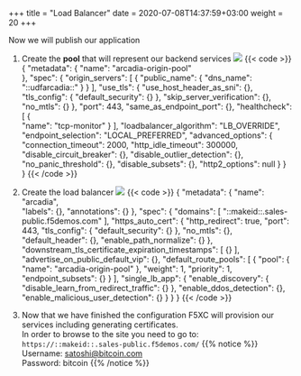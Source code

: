 +++
title = "Load Balancer"
date = 2020-07-08T14:37:59+03:00
weight = 20
+++

Now we will publish our application

1. Create the **pool** that will represent our backend services
![](/images/4/Slide1.PNG)
{{< code >}}
{
  "metadata": {
    "name": "arcadia-origin-pool"    
  },
  "spec": {
    "origin_servers": [
      {
        "public_name": {
          "dns_name": "::udfarcadia::"
        }
      }
    ],
    "use_tls": {
      "use_host_header_as_sni": {},
      "tls_config": {
        "default_security": {}
      },
      "skip_server_verification": {},
      "no_mtls": {}
    },
    "port": 443,
    "same_as_endpoint_port": {},
    "healthcheck": [
      {  
        "name": "tcp-monitor"
      }
    ],
    "loadbalancer_algorithm": "LB_OVERRIDE",
    "endpoint_selection": "LOCAL_PREFERRED",
    "advanced_options": {
      "connection_timeout": 2000,
      "http_idle_timeout": 300000,
      "disable_circuit_breaker": {},
      "disable_outlier_detection": {},
      "no_panic_threshold": {},
      "disable_subsets": {},
      "http2_options": null
    }
  }  
}
{{< /code >}}

2. Create the load balancer
![](/images/4/Slide2.PNG)
{{< code >}}
{
  "metadata": {
    "name": "arcadia",    
    "labels": {},
    "annotations": {}
  },
  "spec": {
    "domains": [
      "::makeid::.sales-public.f5demos.com"
    ],
    "https_auto_cert": {
      "http_redirect": true,
      "port": 443,
      "tls_config": {
        "default_security": {}
      },
      "no_mtls": {},
      "default_header": {},
      "enable_path_normalize": {}
    },
    "downstream_tls_certificate_expiration_timestamps": [
      {}
    ],
    "advertise_on_public_default_vip": {},
    "default_route_pools": [
      {
        "pool": {
          "name": "arcadia-origin-pool"
        },
        "weight": 1,
        "priority": 1,
        "endpoint_subsets": {}
      }
    ],
    "single_lb_app": {
      "enable_discovery": {
        "disable_learn_from_redirect_traffic": {}
      },
      "enable_ddos_detection": {},
      "enable_malicious_user_detection": {}
    }
  }
}
{{< /code >}}

3. Now that we have finished the configuration F5XC will provision our services including generating certificates.  
In order to browse to the site you need to go to: `https://::makeid::.sales-public.f5demos.com/`
{{% notice %}} 
Username: satoshi@bitcoin.com  
Password: bitcoin 
{{% /notice %}}
